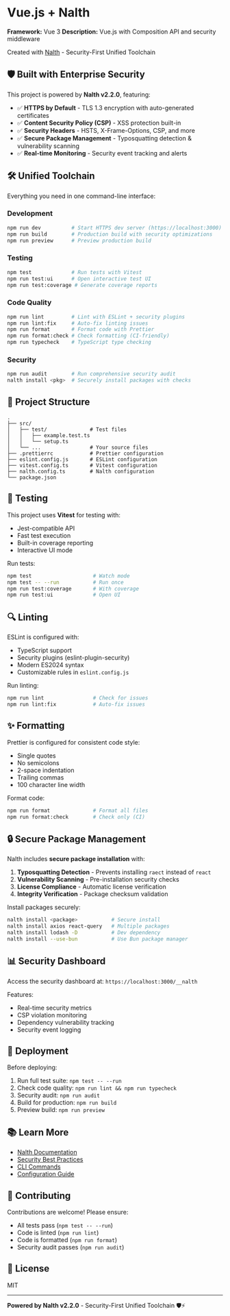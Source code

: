 # Vue.js + Nalth


**Framework:** Vue 3
**Description:** Vue.js with Composition API and security middleware

Created with [Nalth](https://nalth.pages.dev) - Security-First Unified Toolchain

## 🛡️ Built with Enterprise Security

This project is powered by **Nalth v2.2.0**, featuring:

- ✅ **HTTPS by Default** - TLS 1.3 encryption with auto-generated certificates
- ✅ **Content Security Policy (CSP)** - XSS protection built-in
- ✅ **Security Headers** - HSTS, X-Frame-Options, CSP, and more
- ✅ **Secure Package Management** - Typosquatting detection & vulnerability scanning
- ✅ **Real-time Monitoring** - Security event tracking and alerts

## 🛠️ Unified Toolchain

Everything you need in one command-line interface:

### Development
```bash
npm run dev          # Start HTTPS dev server (https://localhost:3000)
npm run build        # Production build with security optimizations
npm run preview      # Preview production build
```

### Testing
```bash
npm test             # Run tests with Vitest
npm run test:ui      # Open interactive test UI
npm run test:coverage # Generate coverage reports
```

### Code Quality
```bash
npm run lint         # Lint with ESLint + security plugins
npm run lint:fix     # Auto-fix linting issues
npm run format       # Format code with Prettier
npm run format:check # Check formatting (CI-friendly)
npm run typecheck    # TypeScript type checking
```

### Security
```bash
npm run audit        # Run comprehensive security audit
nalth install <pkg>  # Securely install packages with checks
```

## 📁 Project Structure

```
.
├── src/
│   ├── test/              # Test files
│   │   ├── example.test.ts
│   │   └── setup.ts
│   └── ...                # Your source files
├── .prettierrc            # Prettier configuration
├── eslint.config.js       # ESLint configuration
├── vitest.config.ts       # Vitest configuration
├── nalth.config.ts        # Nalth configuration
└── package.json
```

## 🧪 Testing

This project uses **Vitest** for testing with:

- Jest-compatible API
- Fast test execution
- Built-in coverage reporting
- Interactive UI mode

Run tests:
```bash
npm test                    # Watch mode
npm test -- --run           # Run once
npm run test:coverage       # With coverage
npm run test:ui             # Open UI
```

## 🔍 Linting

ESLint is configured with:

- TypeScript support
- Security plugins (eslint-plugin-security)
- Modern ES2024 syntax
- Customizable rules in `eslint.config.js`

Run linting:
```bash
npm run lint                # Check for issues
npm run lint:fix            # Auto-fix issues
```

## ✨ Formatting

Prettier is configured for consistent code style:

- Single quotes
- No semicolons
- 2-space indentation
- Trailing commas
- 100 character line width

Format code:
```bash
npm run format              # Format all files
npm run format:check        # Check only (CI)
```

## 🔒 Secure Package Management

Nalth includes **secure package installation** with:

1. **Typosquatting Detection** - Prevents installing `raect` instead of `react`
2. **Vulnerability Scanning** - Pre-installation security checks
3. **License Compliance** - Automatic license verification
4. **Integrity Verification** - Package checksum validation

Install packages securely:
```bash
nalth install <package>           # Secure install
nalth install axios react-query   # Multiple packages
nalth install lodash -D           # Dev dependency
nalth install --use-bun           # Use Bun package manager
```

## 📊 Security Dashboard

Access the security dashboard at: `https://localhost:3000/__nalth`

Features:
- Real-time security metrics
- CSP violation monitoring
- Dependency vulnerability tracking
- Security event logging

## 🚀 Deployment

Before deploying:

1. Run full test suite: `npm test -- --run`
2. Check code quality: `npm run lint && npm run typecheck`
3. Security audit: `npm run audit`
4. Build for production: `npm run build`
5. Preview build: `npm run preview`

## 📚 Learn More

- [Nalth Documentation](https://nalth.pages.dev/docs)
- [Security Best Practices](https://nalth.pages.dev/docs/security)
- [CLI Commands](https://nalth.pages.dev/docs/cli)
- [Configuration Guide](https://nalth.pages.dev/docs/config)

## 🤝 Contributing

Contributions are welcome! Please ensure:

- All tests pass (`npm test -- --run`)
- Code is linted (`npm run lint`)
- Code is formatted (`npm run format`)
- Security audit passes (`npm run audit`)

## 📄 License

MIT

---

**Powered by Nalth v2.2.0** - Security-First Unified Toolchain 🛡️⚡
